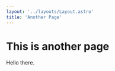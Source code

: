 ```yaml
---
layout: '../layouts/Layout.astro'
title: 'Another Page'
---
```


# This is another page

Hello there.